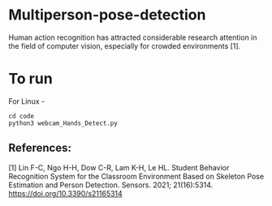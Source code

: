 # Multiperson-pose-detection

Human action recognition has attracted considerable research attention in the field of computer vision, especially for crowded environments [1].

# To run
For Linux - 
```
cd code
python3 webcam_Hands_Detect.py
```



## References:

[1] Lin F-C, Ngo H-H, Dow C-R, Lam K-H, Le HL. Student Behavior Recognition System for the Classroom Environment Based on Skeleton Pose Estimation and Person Detection. Sensors. 2021; 21(16):5314. https://doi.org/10.3390/s21165314
